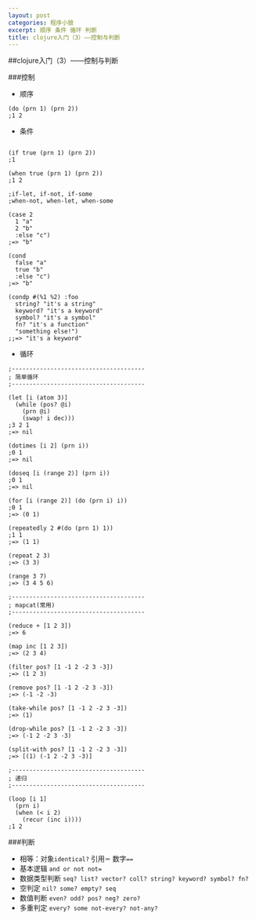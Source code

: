 ```yaml
---
layout: post
categories: 程序小狼
excerpt: 顺序 条件 循环 判断
title: clojure入门（3）——控制与判断
---
```


##clojure入门（3）——控制与判断

###控制

* 顺序

```
(do (prn 1) (prn 2))
;1 2

```

* 条件

```

(if true (prn 1) (prn 2))
;1

(when true (prn 1) (prn 2))
;1 2

;if-let, if-not, if-some
;when-not, when-let, when-some

(case 2
  1 "a"
  2 "b"
  :else "c")
;=> "b"

(cond
  false "a"
  true "b"
  :else "c")
;=> "b"

(condp #(%1 %2) :foo
  string? "it's a string"
  keyword? "it's a keyword"
  symbol? "it's a symbol"
  fn? "it's a function"
  "something else!")
;;=> "it's a keyword"

```

* 循环

```
;--------------------------------------
; 简单循环
;--------------------------------------

(let [i (atom 3)]
  (while (pos? @i)
    (prn @i)
    (swap! i dec)))
;3 2 1
;=> nil

(dotimes [i 2] (prn i))
;0 1
;=> nil

(doseq [i (range 2)] (prn i))
;0 1
;=> nil

(for [i (range 2)] (do (prn i) i))
;0 1
;=> (0 1)

(repeatedly 2 #(do (prn 1) 1))
;1 1
;=> (1 1)

(repeat 2 3)
;=> (3 3)

(range 3 7)
;=> (3 4 5 6)

;--------------------------------------
; mapcat(常用)
;--------------------------------------

(reduce + [1 2 3])
;=> 6

(map inc [1 2 3])
;=> (2 3 4)

(filter pos? [1 -1 2 -2 3 -3])
;=> (1 2 3)

(remove pos? [1 -1 2 -2 3 -3])
;=> (-1 -2 -3)

(take-while pos? [1 -1 2 -2 3 -3])
;=> (1)

(drop-while pos? [1 -1 2 -2 3 -3])
;=> (-1 2 -2 3 -3)

(split-with pos? [1 -1 2 -2 3 -3])
;=> [(1) (-1 2 -2 3 -3)]

;--------------------------------------
; 递归
;--------------------------------------

(loop [i 1]
  (prn i)
  (when (< i 2)
    (recur (inc i))))
;1 2
```

###判断

* 相等：对象`identical?` 引用`＝` 数字`==`
* 基本逻辑 `and or not not=`
* 数据类型判断 `seq? list? vector? coll? string? keyword? symbol? fn?`
* 空判定 `nil? some? empty? seq`
* 数值判断 `even? odd? pos? neg? zero?`
* 多重判定 `every? some not-every? not-any?`